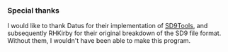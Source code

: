 ### Special thanks

I would like to thank Datus for their implementation of [SD9Tools](https://github.com/TheFooestBar/SD9Tool/blob/master/sd9tool.py), and subsequently RHKirby for their original breakdown of the SD9 file format. Without them, I wouldn't have been able to make this program.
